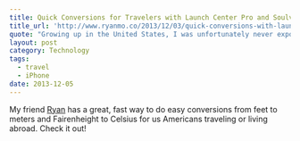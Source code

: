 ```yaml
---
title: Quick Conversions for Travelers with Launch Center Pro and Soulver
title_url: 'http://www.ryanmo.co/2013/12/03/quick-conversions-with-launch-center-pro-and-soulver/'
quote: "Growing up in the United States, I was unfortunately never exposed to the metric system or Celsius. Since I've moved to Dublin, I'm find myself doing a lot of conversions from one unit to another."
layout: post
category: Technology
tags:
  - travel
  - iPhone
date: 2013-12-05
---
```

My friend [Ryan](http://www.ryanmo.co) has a great, fast way to do easy conversions from feet to meters and Fairenheight to Celsius for us Americans traveling or living abroad. Check it out!
